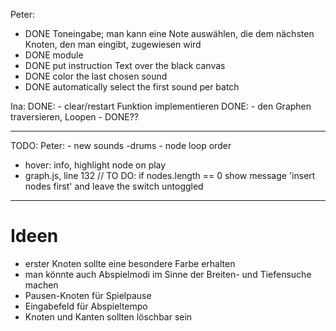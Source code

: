 Peter:
- DONE Toneingabe; man kann eine Note auswählen, die dem nächsten Knoten, den man eingibt, zugewiesen wird
- DONE module
- DONE put instruction Text over the black canvas
- DONE color the last chosen sound
- DONE automatically select the first sound per batch

Ina:
DONE: - clear/restart Funktion implementieren
DONE: - den Graphen traversieren, Loopen - DONE??

----------
TODO:
Peter:
	- new sounds -drums
	- node loop order	
	
- hover: info, highlight node on play
- graph.js, line 132 // TO DO: if nodes.length == 0 show message 'insert nodes first' and leave the switch untoggled

----------
# Ideen

* erster Knoten sollte eine besondere Farbe erhalten
* man könnte auch Abspielmodi im Sinne der Breiten- und Tiefensuche machen
* Pausen-Knoten für Spielpause
* Eingabefeld für Abspieltempo
* Knoten und Kanten sollten löschbar sein